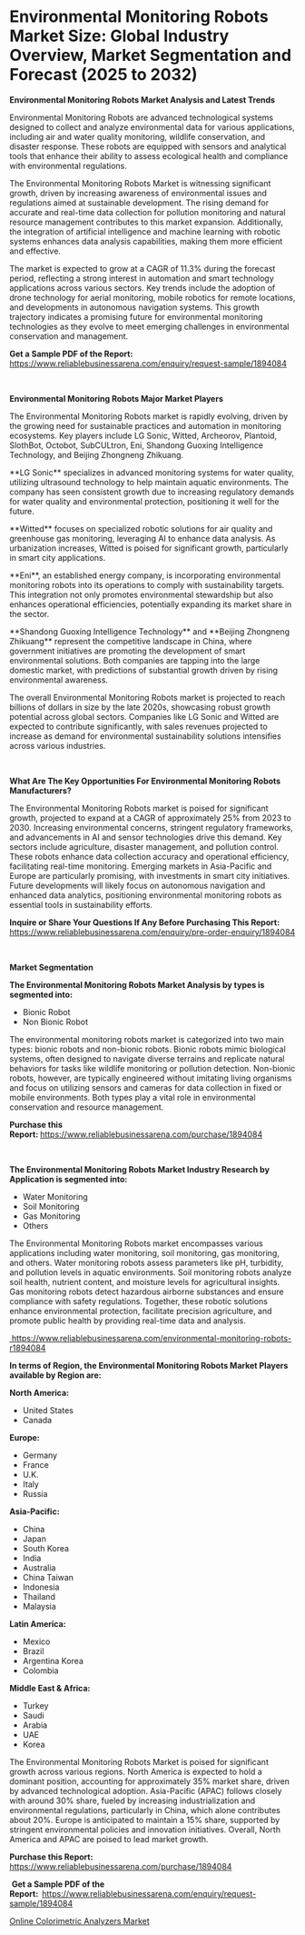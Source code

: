 <p><h1>Environmental Monitoring Robots Market Size: Global Industry Overview, Market Segmentation and Forecast (2025 to 2032)</h1></p><p><strong>Environmental Monitoring Robots Market Analysis and Latest Trends</strong></p>
<p><p>Environmental Monitoring Robots are advanced technological systems designed to collect and analyze environmental data for various applications, including air and water quality monitoring, wildlife conservation, and disaster response. These robots are equipped with sensors and analytical tools that enhance their ability to assess ecological health and compliance with environmental regulations.</p><p>The Environmental Monitoring Robots Market is witnessing significant growth, driven by increasing awareness of environmental issues and regulations aimed at sustainable development. The rising demand for accurate and real-time data collection for pollution monitoring and natural resource management contributes to this market expansion. Additionally, the integration of artificial intelligence and machine learning with robotic systems enhances data analysis capabilities, making them more efficient and effective.</p><p>The market is expected to grow at a CAGR of 11.3% during the forecast period, reflecting a strong interest in automation and smart technology applications across various sectors. Key trends include the adoption of drone technology for aerial monitoring, mobile robotics for remote locations, and developments in autonomous navigation systems. This growth trajectory indicates a promising future for environmental monitoring technologies as they evolve to meet emerging challenges in environmental conservation and management.</p></p>
<p><strong>Get a Sample PDF of the Report:&nbsp;</strong> <a href="https://www.reliablebusinessarena.com/enquiry/request-sample/1894084?utm_campaign=2095&utm_medium=2&utm_source=Github&utm_content=ia&utm_term=01032025&utm_id=environmental-monitoring-robots">https://www.reliablebusinessarena.com/enquiry/request-sample/1894084</a></p>
<p>&nbsp;</p>
<p><strong>Environmental Monitoring Robots Major Market Players</strong></p>
<p><p>The Environmental Monitoring Robots market is rapidly evolving, driven by the growing need for sustainable practices and automation in monitoring ecosystems. Key players include LG Sonic, Witted, Archeorov, Plantoid, SlothBot, Octobot, SubCULtron, Eni, Shandong Guoxing Intelligence Technology, and Beijing Zhongneng Zhikuang.</p><p>**LG Sonic** specializes in advanced monitoring systems for water quality, utilizing ultrasound technology to help maintain aquatic environments. The company has seen consistent growth due to increasing regulatory demands for water quality and environmental protection, positioning it well for the future.</p><p>**Witted** focuses on specialized robotic solutions for air quality and greenhouse gas monitoring, leveraging AI to enhance data analysis. As urbanization increases, Witted is poised for significant growth, particularly in smart city applications.</p><p>**Eni**, an established energy company, is incorporating environmental monitoring robots into its operations to comply with sustainability targets. This integration not only promotes environmental stewardship but also enhances operational efficiencies, potentially expanding its market share in the sector.</p><p>**Shandong Guoxing Intelligence Technology** and **Beijing Zhongneng Zhikuang** represent the competitive landscape in China, where government initiatives are promoting the development of smart environmental solutions. Both companies are tapping into the large domestic market, with predictions of substantial growth driven by rising environmental awareness.</p><p>The overall Environmental Monitoring Robots market is projected to reach billions of dollars in size by the late 2020s, showcasing robust growth potential across global sectors. Companies like LG Sonic and Witted are expected to contribute significantly, with sales revenues projected to increase as demand for environmental sustainability solutions intensifies across various industries.</p></p>
<p>&nbsp;</p>
<p><strong>What Are The Key Opportunities For Environmental Monitoring Robots Manufacturers?</strong></p>
<p><p>The Environmental Monitoring Robots market is poised for significant growth, projected to expand at a CAGR of approximately 25% from 2023 to 2030. Increasing environmental concerns, stringent regulatory frameworks, and advancements in AI and sensor technologies drive this demand. Key sectors include agriculture, disaster management, and pollution control. These robots enhance data collection accuracy and operational efficiency, facilitating real-time monitoring. Emerging markets in Asia-Pacific and Europe are particularly promising, with investments in smart city initiatives. Future developments will likely focus on autonomous navigation and enhanced data analytics, positioning environmental monitoring robots as essential tools in sustainability efforts.</p></p>
<p><strong>Inquire or Share Your Questions If Any Before Purchasing This Report:</strong> <a href="https://www.reliablebusinessarena.com/enquiry/pre-order-enquiry/1894084?utm_campaign=2095&utm_medium=2&utm_source=Github&utm_content=ia&utm_term=01032025&utm_id=environmental-monitoring-robots">https://www.reliablebusinessarena.com/enquiry/pre-order-enquiry/1894084</a></p>
<p>&nbsp;</p>
<p><strong>Market Segmentation</strong></p>
<p><strong>The Environmental Monitoring Robots Market Analysis by types is segmented into:</strong></p>
<p><ul><li>Bionic Robot</li><li>Non Bionic Robot</li></ul></p>
<p><p>The environmental monitoring robots market is categorized into two main types: bionic robots and non-bionic robots. Bionic robots mimic biological systems, often designed to navigate diverse terrains and replicate natural behaviors for tasks like wildlife monitoring or pollution detection. Non-bionic robots, however, are typically engineered without imitating living organisms and focus on utilizing sensors and cameras for data collection in fixed or mobile environments. Both types play a vital role in environmental conservation and resource management.</p></p>
<p><strong>Purchase this Report:&nbsp;</strong><a href="https://www.reliablebusinessarena.com/purchase/1894084?utm_campaign=2095&utm_medium=2&utm_source=Github&utm_content=ia&utm_term=01032025&utm_id=environmental-monitoring-robots">https://www.reliablebusinessarena.com/purchase/1894084</a></p>
<p>&nbsp;</p>
<p><strong>The Environmental Monitoring Robots Market Industry Research by Application is segmented into:</strong></p>
<p><ul><li>Water Monitoring</li><li>Soil Monitoring</li><li>Gas Monitoring</li><li>Others</li></ul></p>
<p><p>The Environmental Monitoring Robots market encompasses various applications including water monitoring, soil monitoring, gas monitoring, and others. Water monitoring robots assess parameters like pH, turbidity, and pollution levels in aquatic environments. Soil monitoring robots analyze soil health, nutrient content, and moisture levels for agricultural insights. Gas monitoring robots detect hazardous airborne substances and ensure compliance with safety regulations. Together, these robotic solutions enhance environmental protection, facilitate precision agriculture, and promote public health by providing real-time data and analysis.</p></p>
<p><a href="https://www.reliablebusinessarena.com/environmental-monitoring-robots-r1894084?utm_campaign=2095&utm_medium=2&utm_source=Github&utm_content=ia&utm_term=01032025&utm_id=environmental-monitoring-robots">&nbsp;https://www.reliablebusinessarena.com/environmental-monitoring-robots-r1894084</a></p>
<p><strong>In terms of Region, the Environmental Monitoring Robots Market Players available by Region are:</strong></p>
<p>
    <p> <strong> North America: </strong>
        <ul>
            <li>United States</li>
            <li>Canada</li>
        </ul>
        </p> 
    <p> <strong> Europe: </strong>
        <ul>
            <li>Germany</li>
            <li>France</li>
            <li>U.K.</li>
            <li>Italy</li>
            <li>Russia</li>
        </ul>
        </p> 
    <p> <strong> Asia-Pacific: </strong>
        <ul>
            <li>China</li>
            <li>Japan</li>
            <li>South Korea</li>
            <li>India</li>
            <li>Australia</li>
            <li>China Taiwan</li>
            <li>Indonesia</li>
            <li>Thailand</li>
            <li>Malaysia</li>
        </ul>
        </p> 
    <p> <strong> Latin America: </strong>
        <ul>
            <li>Mexico</li>
            <li>Brazil</li>
            <li>Argentina Korea</li>
            <li>Colombia</li>
        </ul>
        </p> 
    <p> <strong> Middle East & Africa: </strong>
        <ul>
            <li>Turkey</li>
            <li>Saudi</li>
            <li>Arabia</li>
            <li>UAE</li>
            <li>Korea</li>
        </ul>
    </p>
    </p>
<p><p>The Environmental Monitoring Robots Market is poised for significant growth across various regions. North America is expected to hold a dominant position, accounting for approximately 35% market share, driven by advanced technological adoption. Asia-Pacific (APAC) follows closely with around 30% share, fueled by increasing industrialization and environmental regulations, particularly in China, which alone contributes about 20%. Europe is anticipated to maintain a 15% share, supported by stringent environmental policies and innovation initiatives. Overall, North America and APAC are poised to lead market growth.</p></p>
<p><strong>Purchase this Report: </strong><a href="https://www.reliablebusinessarena.com/purchase/1894084?utm_campaign=2095&utm_medium=2&utm_source=Github&utm_content=ia&utm_term=01032025&utm_id=environmental-monitoring-robots">https://www.reliablebusinessarena.com/purchase/1894084</a></p>
<p>&nbsp;<strong>Get a Sample PDF of the Report:&nbsp;&nbsp;</strong><a href="https://www.reliablebusinessarena.com/enquiry/request-sample/1894084?utm_campaign=2095&utm_medium=2&utm_source=Github&utm_content=ia&utm_term=01032025&utm_id=environmental-monitoring-robots">https://www.reliablebusinessarena.com/enquiry/request-sample/1894084</a></p>
<p><strong></strong></p>
<p><p><a href="https://github.com/mauripalmi/Market-Research-Report-List-6/blob/main/online-colorimetric-analyzers-market.md?utm_campaign=2095&utm_medium=2&utm_source=Github&utm_content=ia&utm_term=01032025&utm_id=environmental-monitoring-robots">Online Colorimetric Analyzers Market</a></p></p>